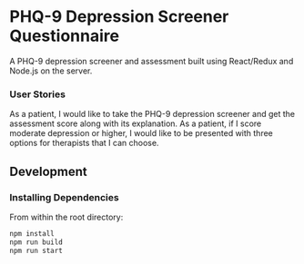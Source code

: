 # PHQ-9 Depression Screener Questionnaire
A PHQ-9 depression screener and assessment built using React/Redux and Node.js on the server.

### User Stories
As a patient, I would like to take the PHQ-9 depression screener and get the assessment score along with its explanation.
As a patient, if I score moderate depression or higher, I would like to be presented with three options for therapists that I can choose.


## Development

### Installing Dependencies

From within the root directory:

```sh
npm install
npm run build
npm run start
```
